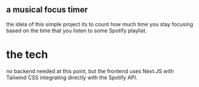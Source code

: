 ## a musical focus timer

the ideia of this simple project its to count how much time you stay focusing based on the time that you listen to some Spotify playlist.

# the tech

no backend needed at this point, but the frontend uses Next.JS with Tailwind CSS integrating directly with the Spotify API.
